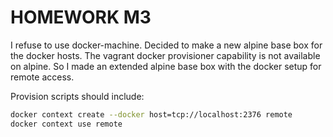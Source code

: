 # HOMEWORK M3

I refuse to use docker-machine. Decided to make a new alpine base box for the docker hosts. The vagrant docker provisioner capability is not available on alpine. So I made an extended alpine base box with the docker setup for remote access.

Provision scripts should include:

```bash
docker context create --docker host=tcp://localhost:2376 remote
docker context use remote
```
